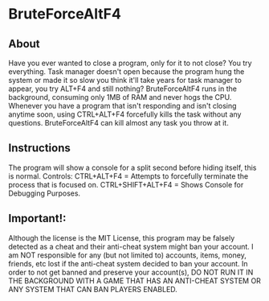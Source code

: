 # BruteForceAltF4

## About
Have you ever wanted to close a program, only for it to not close? You try everything. Task manager doesn't open because the program hung the system or made it so slow you think it'll take years for task manager to appear, you try ALT+F4 and still nothing? BruteForceAltF4 runs in the background, consuming only 1MB of RAM and never hogs the CPU. Whenever you have a program that isn't responding and isn't closing anytime soon, using CTRL+ALT+F4 forcefully kills the task without any questions. BruteForceAltF4 can kill almost any task you throw at it.

## Instructions
The program will show a console for a split second before hiding itself, this is normal.
Controls:
CTRL+ALT+F4 = Attempts to forcefully terminate the process that is focused on.
CTRL+SHIFT+ALT+F4 = Shows Console for Debugging Purposes.

## Important!:
Although the license is the MIT License, this program may be falsely detected as a cheat and their anti-cheat system might ban your account. I am NOT responsible for any (but not limited to) accounts, items, money, friends, etc lost if the anti-cheat system decided to ban your account. In order to not get banned and preserve your account(s), DO NOT RUN IT IN THE BACKGROUND WITH A GAME THAT HAS AN ANTI-CHEAT SYSTEM OR ANY SYSTEM THAT CAN BAN PLAYERS ENABLED.
